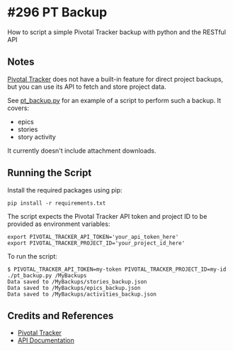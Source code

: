 # #296 PT Backup

How to script a simple Pivotal Tracker backup with python and the RESTful API

## Notes

[Pivotal Tracker](https://www.pivotaltracker.com/) does not have a built-in feature for direct project backups, but you can use its API to fetch and store project data.

See [pt_backup.py](./pt_backup.py) for an example of a script to perform such a backup. It covers:

* epics
* stories
* story activity

It currently doesn't include attachment downloads.

## Running the Script

Install the required packages using pip:

    pip install -r requirements.txt

The script expects the Pivotal Tracker API token and project ID to be provided as environment variables:

    export PIVOTAL_TRACKER_API_TOKEN='your_api_token_here'
    export PIVOTAL_TRACKER_PROJECT_ID='your_project_id_here'

To run the script:

    $ PIVOTAL_TRACKER_API_TOKEN=my-token PIVOTAL_TRACKER_PROJECT_ID=my-id ./pt_backup.py /MyBackups
    Data saved to /MyBackups/stories_backup.json
    Data saved to /MyBackups/epics_backup.json
    Data saved to /MyBackups/activities_backup.json

## Credits and References

* [Pivotal Tracker](https://www.pivotaltracker.com/)
* [API Documentation](https://www.pivotaltracker.com/help/api/)
